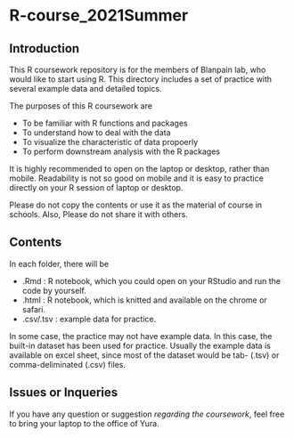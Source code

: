 # R-course_2021Summer

## Introduction

This R coursework repository is for the members of Blanpain lab, who would like to start using R. This directory includes a set of practice with several example data and detailed topics.

The purposes of this R coursework are
  - To be familiar with R functions and packages
  - To understand how to deal with the data
  - To visualize the characteristic of data propoerly
  - To perform downstream analysis with the R packages

It is highly recommended to open on the laptop or desktop, rather than mobile. Readability is not so good on mobile and it is easy to practice directly on your R session of laptop or desktop.

Please do not copy the contents or use it as the material of course in schools. Also, Please do not share it with others.

## Contents

In each folder, there will be
- .Rmd : R notebook, which you could open on your RStudio and run the code by yourself.
- .html : R notebook, which is knitted and available on the chrome or safari.
- .csv/.tsv : example data for practice.

In some case, the practice may not have example data. In this case, the built-in dataset has been used for practice. Usually the example data is available on excel sheet, since most of the dataset would be tab- (.tsv) or comma-deliminated (.csv) files.

## Issues or Inqueries

If you have any question or suggestion _regarding the coursework_, feel free to bring your laptop to the office of Yura.
